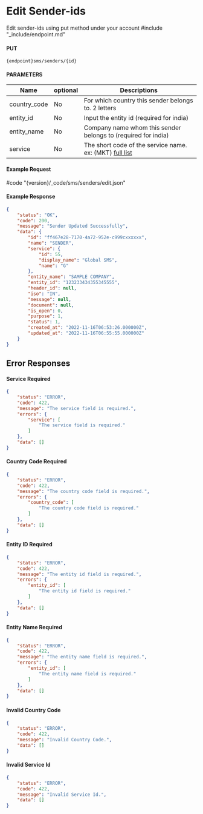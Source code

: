 # Edit Sender-ids

Edit sender-ids using put method under your account
#include "_include/endpoint.md"

#### PUT

```
{endpoint}sms/senders/{id}
```

#### PARAMETERS

| Name         | optional | Descriptions                                                                                 |
| ------------ | -------- | -------------------------------------------------------------------------------------------- |
| country_code | No       | For which country this sender belongs to. 2 letters                                          |
| entity_id    | No       | Input the entity id (required for india)                                                     |
| entity_name  | No       | Company name whom this sender belongs to (required for india)                                |
| service      | No       | The short code of the service name. ex: (MKT) [full list](/docs/{version}/#content-products) |

#### Example Request

#code "{version}/_code/sms/senders/edit.json"

#### Example Response

```json
{
    "status": "OK",
    "code": 200,
    "message": "Sender Updated Successfully",
    "data": {
        "id": "ff467e28-7170-4a72-952e-c999cxxxxxx",
        "name": "SENDER",
        "service": {
            "id": 55,
            "display_name": "Global SMS",
            "name": "G"
        },
        "entity_name": "SAMPLE COMPANY",
        "entity_id": "123233434355345555",
        "header_id": null,
        "iso": "IN",
        "message": null,
        "document": null,
        "is_open": 0,
        "purpose": 1,
        "status": 1,
        "created_at": "2022-11-16T06:53:26.000000Z",
        "updated_at": "2022-11-16T06:55:55.000000Z"
    }
}
```

## Error Responses
#### Service Required
```json
{
    "status": "ERROR",
    "code": 422,
    "message": "The service field is required.",
    "errors": {
        "service": [
            "The service field is required."
        ]
    },
    "data": []
}
```

#### Country Code Required
```json
{
    "status": "ERROR",
    "code": 422,
    "message": "The country code field is required.",
    "errors": {
        "country_code": [
            "The country code field is required."
        ]
    },
    "data": []
}
```

#### Entity ID Required
```json
{
    "status": "ERROR",
    "code": 422,
    "message": "The entity id field is required.",
    "errors": {
        "entity_id": [
            "The entity id field is required."
        ]
    },
    "data": []
}
```
#### Entity Name Required
```json
{
    "status": "ERROR",
    "code": 422,
    "message": "The entity name field is required.",
    "errors": {
        "entity_id": [
            "The entity name field is required."
        ]
    },
    "data": []
}
```

#### Invalid Country Code
```json
{
    "status": "ERROR",
    "code": 422,
    "message": "Invalid Country Code.",
    "data": []
}
```

#### Invalid Service Id
```json
{
    "status": "ERROR",
    "code": 422,
    "message": "Invalid Service Id.",
    "data": []
}
```

